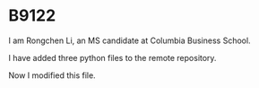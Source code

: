 # B9122

I am Rongchen Li, an MS candidate at Columbia Business School.

I have added three python files to the remote repository.

Now I modified this file.
